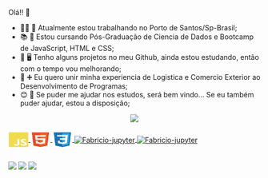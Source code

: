 Olá!! 🙂

- 🚂🚚 🚢 Atualmente estou trabalhando no Porto de Santos/Sp-Brasil;
- 📚 🏫 Estou cursando Pós-Graduação de Ciencia de Dados e Bootcamp de JavaScript, HTML e CSS;
- 🔖 🖥️ Tenho alguns projetos no meu Github, ainda estou estudando, então com o tempo vou melhorando;
- 🤝 ➕ Eu quero unir minha experiencia de Logistica e Comercio Exterior ao Desenvolvimento de Programas;
- 😊 🙌 Se puder me ajudar nos estudos, será bem vindo... Se eu também puder ajudar, estou a disposição;

<div align="center">
  <a href="https://github.com/Fabricionettto">
   <img height=" 170em " src="https://github-readme-stats.vercel.app/api/top-langs/?username=Fabricionettto&layout=compact&langs_count=7&theme=dracula"/>
</div>

  <div style="display: inline_block"><br>
  <img align="center" alt="Fabricio-Js" height="30" width="40" src="https://raw.githubusercontent.com/devicons/devicon/master/icons/javascript/javascript-plain.svg">
  <img align="center" alt="Fabricio-HTML" height="30" width="40" src="https://raw.githubusercontent.com/devicons/devicon/master/icons/html5/html5-original.svg">
  <img align="center" alt="Fabricio-CSS" height="30" width="40" src="https://raw.githubusercontent.com/devicons/devicon/master/icons/css3/css3-original.svg">
  <img align="center" alt="Fabricio-jupyter" height="30" width="40" src="https://cdn.jsdelivr.net/gh/devicons/devicon/icons/adonisjs/adonisjs-original.svg">
  <img align="center" alt="Fabricio-jupyter" height="30" width="40" href="https://cdn.jsdelivr.net/gh/devicons/devicon@v2.15.1/devicon.min.css">
</div>
  
 ##
  
  <div> 
  
  <a href="https://www.instagram.com/fabricionettto09/"><img src="https://img.shields.io/badge/-Instagram-%23E4405F?style=for-the-badge&logo=instagram&logoColor=white" target="_blank"></a> 
  <a href = "mailto:fabricionettto@gmail.com"><img src="https://img.shields.io/badge/-Gmail-%23333?style=for-the-badge&logo=gmail&logoColor=white" target="_blank"></a>
    <a href="linkedin.com/in/fabricio-neto-pcd-aba05b27" target="_blank"><img src="https://img.shields.io/badge/-LinkedIn-%230077B5?style=for-the-badge&logo=linkedin&logoColor=white" target="_blank"></a>


 
</div>
